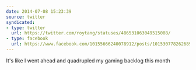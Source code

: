 ```yaml
---
date: 2014-07-08 15:23:39
source: twitter
syndicated:
- type: twitter
  url: https://twitter.com/roytang/statuses/486531063049515008/
- type: facebook
  url: https://www.facebook.com/10155666240078912/posts/10153077826268912
---
```


It's like I went ahead and quadrupled my gaming backlog this month